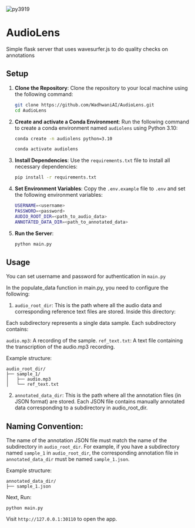 ![py3919](https://img.shields.io/badge/python-3.9.19-brightgreen.svg)

# AudioLens
Simple flask server that uses wavesurfer.js to do quality checks on annotations

## Setup

1. **Clone the Repository**:
   Clone the repository to your local machine using the following command:
   ```bash
   git clone https://github.com/WadhwaniAI/AudioLens.git
   cd AudioLens
   ```

2. **Create and activate a Conda Environment**:
   Run the following command to create a conda environment named `audiolens` using Python 3.10:
   ```bash
   conda create -n audiolens python=3.10
   ```
   ```bash
   conda activate audiolens
   ```

3. **Install Dependencies**:
   Use the `requirements.txt` file to install all necessary dependencies:
   ```bash
   pip install -r requirements.txt
   ```

4. **Set Environment Variables**:
   Copy the `.env.example` file to `.env` and set the following environment variables:
   ```bash
   USERNAME=<username>
   PASSWORD=<password>
   AUDIO_ROOT_DIR=<path_to_audio_data>
   ANNOTATED_DATA_DIR=<path_to_annotated_data>
   ```

5. **Run the Server**:
   ```bash
   python main.py
   ```

## Usage
You can set username and password for authentication in `main.py`

In the populate_data function in main.py, you need to configure the following:

1. `audio_root_dir`:
This is the path where all the audio data and corresponding reference text files are stored. Inside this directory:

Each subdirectory represents a single data sample.
Each subdirectory contains: 

`audio.mp3`: A recording of the sample.
`ref_text.txt`: A text file containing the transcription of the audio.mp3 recording.

Example structure:

```
audio_root_dir/
├── sample_1/           
│   ├── audio.mp3     
│   └── ref_text.txt  
```
2. `annotated_data_dir`:
This is the path where all the annotation files (in JSON format) are stored. Each JSON file contains manually annotated data corresponding to a subdirectory in audio_root_dir.

## Naming Convention:

The name of the annotation JSON file must match the name of the subdirectory in `audio_root_dir`.
For example, if you have a subdirectory named `sample_1` in `audio_root_dir`, the corresponding annotation file in `annotated_data_dir` must be named `sample_1.json`.

Example structure:
```
annotated_data_dir/  
├── sample_1.json  
```


Next, Run:

```
python main.py
```

Visit `http://127.0.0.1:30110` to open the app. 





